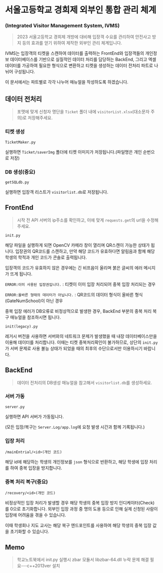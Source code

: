 
# 서울고등학교 경희제 외부인 통합 관리 체계
### (Integrated Visitor Management System, IVMS)


> 2023 서울고등학교 경희제 개방에 대비해 입장객 수요를 관리하여 안전사고 방지 등의 효과를 얻기 위하여 제작한 외부인 관리 체계입니다. 


IVMS는 입장객의 티켓을 스캔하여 데이터를 출력하는 FrontEnd와 
입장객들의 개인정보 데이터베이스를 기반으로 실질적인 데이터 처리를 담당하는 BackEnd,
그리고 엑셀 데이터를 가공하여 필요한 형식으로 변환하고 티켓을 생성하는 데이터 전처리 파트로 나뉘어 구성됩니다.

이 문서에서는 파트별로 각각 나누어 매뉴얼을 작성하도록 하겠습니다.


## 데이터 전처리


> 포맷에 맞게 신청자 명단을 ` Ticket ` 폴더 내에 ` visitorList.xlsx `(대소문자 주의)로 저장해주세요.



### 티켓 생성


` TicketMaker.py `


실행하면 ` Ticket/saverImg ` 폴더에 티켓 이미지가 저장됩니다.(파일명은 개인 순번으로 저장)


### DB 생성(중요)


` getSQLdb.py `

실행하면 입장객 리스트가 ` visitorlist.db `로 저장됩니다.



## FrontEnd


> 시작 전 API 서버의 ip주소를 확인하고, 이에 맞게 ` requests.get `의 url을 수정해주세요.


` init.py `


해당 파일을 실행하게 되면 OpenCV 카메라 창이 열리며 QR스캔이 가능한 상태가 됩니다. 
입장권의 QR코드를 스캔하고, 만약 해당 코드가 유효하다면 알림음과 함께 해당 학생의 학적과 개인 코드가 콘솔로 출력됩니다.


입장객의 코드가 유효하지 않은 경우에는 긴 비프음이 울리며 붉은 글씨의 에러 메시지가 뜨게 됩니다.

` ERROR:이미 사용된 입장권입니다. `  : 티켓이 이미 입장 처리되어 중복 입장 처리되는 경우
 
` ERROR:올바른 형태의 데이터가 아닙니다. ` : QR코드의 데이터 형식이 올바른 형식(GateNumSchool)이 아닌 경우


중복 입장 에러가 DB오류로 비정상적으로 발생한 경우, BackEnd 부분의 중복 처리 복구 매뉴얼을 참조하시면 됩니다.


` init(legacy).py `


레거시 버전을 사용하면 서버와의 네트워크 문제가 발생했을 때 내장 데이터베이스만을 이용해 데이터를 처리합니다.
이때는 티켓 중복처리확인이 불가하므로, 상단의 ` init.py `가 서버 문제로 사용 불능 상태가 되었을 때의 최후의 수단으로서만 이용하시기 바랍니다.



## BackEnd


> 데이터 전처리의 DB생성 매뉴얼을 참고해서 ` visitorlist.db `를 생성하세요.

### 서버 가동


` server.py `


실행하면 API 서버가 가동됩니다. 


(모든 입장/복구는 ` Server.Log/app.log `에 요청 발생 시간과 함께 기록됩니다.)

### 입장 처리


` /mainEntrial/<id>(개인 코드) `


해당 id에 해당하는 학생의 개인정보를 ` json ` 형식으로 반환하고, 해당 학생에 입장 처리를 하여 중복 입장을 방지합니다.


### 중복 처리 복구(중요)


` /recovery/<id>(개인 코드) `


비정상적인 입장 처리가 발생할 경우 해당 학생의 중복 입장 방지 인디케이터(Check)를 0으로 초기화합니다.
외부인 입장 과정 중 명의 도용 등으로 인해 실제 신청된 사람이 입장에 어려움을 겪을 수 있습니다. 

이때 학생회나 지도 교사는 해당 복구 엔드포인트를 사용하여 해당 학생의 중복 입장 값을 초기화할 수 있습니다.



## Memo 
> 학교노트북에서 init.py 실행시 zbar 모듈서 libzbar-64.dll 누락 문제 해결 필요---c++2013ver 설치
